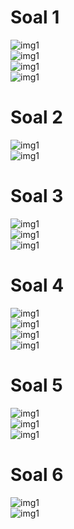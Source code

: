 # Soal 1
![img1](https://github.com/MufidatunNabilah/grand/blob/master/Soal1.1.PNG) <br>
![img1](https://github.com/MufidatunNabilah/grand/blob/master/Soal1.2.PNG) <br>
![img1](https://github.com/MufidatunNabilah/grand/blob/master/Soal1.3.PNG) <br>
![img1](https://github.com/MufidatunNabilah/grand/blob/master/Soal1.4.PNG) <br>

# Soal 2
![img1](https://github.com/MufidatunNabilah/grand/blob/master/Soal2.1.PNG) <br>
![img1](https://github.com/MufidatunNabilah/grand/blob/master/Soal2.2.PNG) <br>

# Soal 3
![img1](https://github.com/MufidatunNabilah/grand/blob/master/Soal3.1.PNG) <br>
![img1](https://github.com/MufidatunNabilah/grand/blob/master/Soal3.2.1.PNG) <br>
![img1](https://github.com/MufidatunNabilah/grand/blob/master/Soal3.3.PNG) <br>

# Soal 4
![img1](https://github.com/MufidatunNabilah/grand/blob/master/Soal4.1.PNG) <br>
![img1](https://github.com/MufidatunNabilah/grand/blob/master/Soal4.2.PNG) <br>
![img1](https://github.com/MufidatunNabilah/grand/blob/master/Soal4.3.PNG) <br>
![img1](https://github.com/MufidatunNabilah/grand/blob/master/Soal4.4.PNG) <br>

# Soal 5
![img1](https://github.com/MufidatunNabilah/grand/blob/master/Soal5.1.PNG) <br>
![img1](https://github.com/MufidatunNabilah/grand/blob/master/Soal5.2.PNG) <br>
![img1](https://github.com/MufidatunNabilah/grand/blob/master/Soal5.3.PNG) <br>

# Soal 6
![img1](https://github.com/MufidatunNabilah/grand/blob/master/Soal6.2.PNG) <br>
![img1](https://github.com/MufidatunNabilah/grand/blob/master/Soal6.1.PNG) <br>
